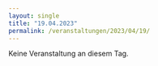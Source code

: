 ```yaml
---
layout: single
title: "19.04.2023"
permalink: /veranstaltungen/2023/04/19/
---
```


Keine Veranstaltung an diesem Tag.
